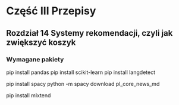 # Część III Przepisy
## Rozdział 14 Systemy rekomendacji, czyli jak zwiększyć koszyk
### Wymagane pakiety

pip install pandas
pip install scikit-learn
pip install langdetect

pip install spacy
python -m spacy download pl_core_news_md

pip install mlxtend